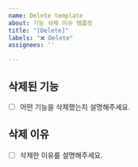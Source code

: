 ```yaml
---
name: Delete template
about: 기능 삭제 이슈 템플릿
title: "[Delete]"
labels: "❌ Delete"
assignees: ''

---
```


## 삭제된 기능

- [ ] 어떤 기능을 삭제했는지 설명해주세요.

## 삭제 이유
- [ ] 삭제한 이유를 설명해주세요.
